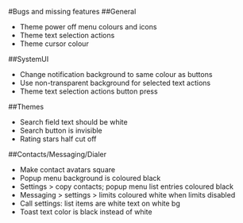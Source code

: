 #Bugs and missing features
##General
* Theme power off menu colours and icons
* Theme text selection actions
* Theme cursor colour

##SystemUI
* Change notification background to same colour as buttons
* Use non-transparent background for selected text actions
* Theme text selection actions button press

##Themes
* Search field text should be white
* Search button is invisible
* Rating stars half cut off

##Contacts/Messaging/Dialer
* Make contact avatars square
* Popup menu background is coloured black
* Settings > copy contacts; popup menu list entries coloured black
* Messaging > settings > limits coloured white when limits disabled
* Call settings: list items are white text on white bg
* Toast text color is black instead of white
